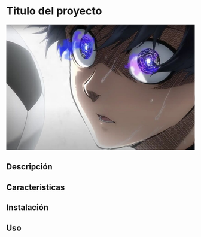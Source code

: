 # Titulo del proyecto

![Imagen de Portada](blue.jpg)

## Descripción

## Caracteristicas

## Instalación

## Uso
